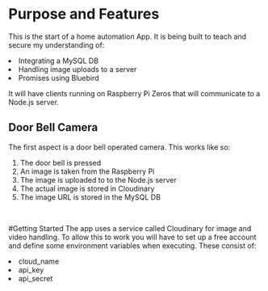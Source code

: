 # Purpose and Features

This is the start of a home automation App.
It is being built to teach and secure my understanding of:
<li>Integrating a MySQL DB
<li>Handling image uploads to a server
<li>Promises using Bluebird

It will have clients running on Raspberry Pi Zeros that will communicate to a Node.js server.

## Door Bell Camera
The first aspect is a door bell operated camera. This works like so:
<ol>
	<li>The door bell is pressed
	<li>An image is taken from the Raspberry Pi
	<li>The image is uploaded to to the Node.js server
	<li>The actual image is stored in Cloudinary
	<li>The image URL is stored in the MySQL DB
</ol>

<br>

#Getting Started
The app uses a service called Cloudinary for image and video handling. To allow this to work you will have to set up a free account and define some environment variables when executing. These consist of:
<li>cloud_name
<li>api_key
<li>api_secret